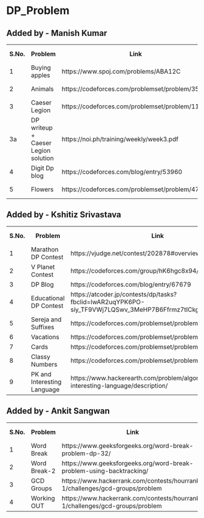 # DP_Problem
## Added by - Manish Kumar
<table>
  <tr>
    <th>S.No.</th>
    <th>Problem</th>
    <th>Link</th>
    <th>Related Concept</th>
    <th>Date</th>
    <th>Code</th>
  </tr>
  <tr>
    <td>1</td>
    <td>Buying apples</td>
    <td>https://www.spoj.com/problems/ABA12C</td>
    <td>Unbounded Knapsack</td>
    <td>6/4/20</td>
    <td><a href="https://github.com/Enigmahaxx/DP_Problem/blob/master/Code/ABA12C_Buying%20Apples!.cpp">view</a></td>
  </tr>
  <tr>
    <td>2</td>
    <td>Animals</td>
    <td>https://codeforces.com/problemset/problem/35/D</td>
    <td>0-1 Knapsack</td>
    <td>6/4/20</td>
    <td><a href="https://github.com/Enigmahaxx/DP_Problem/blob/master/Code/35D_Animals.cpp">view</a></td>
  </tr>
  <tr>
    <td>3</td>
    <td>Caeser Legion</td>
    <td>https://codeforces.com/problemset/problem/118/D</td>
    <td>DP</td>
    <td>6/4/20</td>
    <td><a href="https://github.com/Enigmahaxx/DP_Problem/blob/master/Code/118D_Caesar's_Legions.cpp">view</a></td>
  </tr>
  <tr>
  <td>3a</td>
    <td>DP writeup + Caeser Legion solution</td>
    <td>https://noi.ph/training/weekly/week3.pdf</td>
    <td>DP</td>
    <td>8/4/20</td>
    <td><a href="#">NA</a></td>
  </tr>
  <tr>
    <td>4</td>
    <td>Digit Dp blog</td>
    <td>https://codeforces.com/blog/entry/53960</td>
    <td>Digit DP</td>
    <td>10/4/20</td>
    <td><a href="#">NA</a></td>
  </tr>
  <tr>
    <td>5</td>
    <td>Flowers</td>
    <td>https://codeforces.com/problemset/problem/474/D</td>
    <td>Single state DP</td>
    <td>29/4/20</td>
    <td><a href="#">NA</a></td>
  </tr>
</table>

## Added by - Kshitiz Srivastava
<table>
  <tr>
    <th>S.No.</th>
    <th>Problem</th>
    <th>Link</th>
    <th>Related Concept</th>
    <th>Date</th>
    <th>Code</th>
  </tr>
  <tr>
    <td>1</td>
    <td>Marathon DP Contest</td>
    <td>https://vjudge.net/contest/202878#overview</td>
    <td>DP</td>
    <td>7/4/20</td>
    <td><a href="#">NA</a></td>
  </tr>
  <tr>
    <td>2</td>
    <td>V Planet Contest</td>
    <td>https://codeforces.com/group/hK6hgc8x94/contests</td>
    <td>General</td>
    <td>7/4/20</td>
    <td><a href="#">NA</a></td>
  </tr>
  <tr>
    <td>3</td>
    <td>DP Blog</td>
    <td>https://codeforces.com/blog/entry/67679</td>
    <td>DP</td>
    <td>7/4/20</td>
    <td><a href="#">NA</a></td>
  </tr>
  <tr>
    <td>4</td>
    <td>Educational DP Contest</td>
    <td>https://atcoder.jp/contests/dp/tasks?fbclid=IwAR2uqYPK6PO-siy_TF9VWj7LQSwv_3MeHP7B6Ffrmz7tICkg9HJ324T9MDA</td>
    <td>DP</td>
    <td>8/4/20</td>
    <td><a href="https://github.com/Enigmahaxx/DP_Problem/tree/master/Code/Atcoder%20Educational%20DP%20Contest">view</a></td>
  </tr>
  <tr>
    <td>5</td>
    <td>Sereja and Suffixes</td>
    <td>https://codeforces.com/problemset/problem/368/B</td>
    <td>DP</td>
    <td>12/4/20</td>
    <td><a href="https://github.com/Enigmahaxx/DP_Problem/blob/master/Code/368B_Sereja%20and%20Suffixes.cpp">view</a></td>
  </tr>
  <tr>
    <td>6</td>
    <td>Vacations</td>
    <td>https://codeforces.com/problemset/problem/698/A</td>
    <td>DP</td>
    <td>12/4/20</td>
    <td><a href="https://github.com/Enigmahaxx/DP_Problem/blob/master/Code/698A_Vacations.cpp">view</a></td>
  </tr>
  <tr>
    <td>7</td>
    <td>Cards</td>
    <td>https://codeforces.com/problemset/problem/626/B</td>
    <td>DP</td>
    <td>12/4/20</td>
    <td><a href="https://github.com/Enigmahaxx/DP_Problem/blob/master/Code/626B_Cards.cpp">view</a></td>
  </tr>
  <tr>
    <td>8</td>
    <td>Classy Numbers</td>
    <td>https://codeforces.com/problemset/problem/1036/C</td>
    <td>Digit DP</td>
    <td>30/4/20</td>
    <td><a href="https://github.com/Enigmahaxx/DP_Problem/blob/master/Code/1036C_Classy_Numbers.cpp">view</a></td>
  </tr>
  <tr>
    <td>9</td>
    <td>PK and Interesting Language</td>
    <td>https://www.hackerearth.com/problem/algorithm/pk-and-interesting-language/description/</td>
    <td>DP with Matrix Expo.</td>
    <td>1/5/20</td>
    <td><a href="https://github.com/Enigmahaxx/DP_Problem/blob/master/Code/HKERTH_PK_and_interesting_language.cpp">view</a></td>
  </tr>
</table>

## Added by - Ankit Sangwan
<table>
  <tr>
    <th>S.No.</th>
    <th>Problem</th>
    <th>Link</th>
    <th>Related Concept</th>
    <th>Date</th>
    <th>Code</th>
  </tr>
  <tr>
    <td>1</td>
    <td>Word Break</td>
    <td>https://www.geeksforgeeks.org/word-break-problem-dp-32/</td>
    <td>DP</td>
    <td>12/4/20</td>
    <td><a href="https://github.com/Enigmahaxx/DP_Problem/blob/master/Code/GFG_WordBreak-1.cpp">view</a></td>
  </tr>
  <tr>
    <td>2</td>
    <td>Word Break-2</td>
    <td>https://www.geeksforgeeks.org/word-break-problem-using-backtracking/</td>
    <td>BackTracking</td>
    <td>12/4/20</td>
    <td><a href="https://github.com/Enigmahaxx/DP_Problem/blob/master/Code/GFG_WordBreak-2.cpp">view</a></td>
  </tr>
  <tr>
    <td>3</td>
    <td>GCD Groups</td>
    <td>https://www.hackerrank.com/contests/hourrank-1/challenges/gcd-groups/problem</td>
    <td>Math/GCD</td>
    <td>12/4/20</td>
    <td><a href="https://github.com/Enigmahaxx/DP_Problem/blob/master/Code/HKRNK_GCD_GROUPS.cpp">view</a></td>
  </tr>
  <tr>
    <td>4</td>
    <td>Working OUT</td>
    <td>https://www.hackerrank.com/contests/hourrank-1/challenges/gcd-groups/problem</td>
    <td>DP+GRID</td>
    <td>3/5/20</td>
    <td><a href="https://github.com/Enigmahaxx/DP_Problem/blob/master/Code/CF_Working_out_GRID_DP.cpp">view</a></td>
  </tr>
</table>
